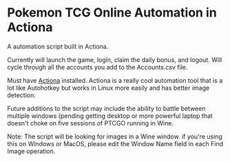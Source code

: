 # Pokemon TCG Online Automation in Actiona

A automation script built in Actiona.

Currently will launch the game, login, claim the daily bonus, and logout. Will cycle through all the accounts you add to the Accounts.csv file.

Must have [Actiona](https://github.com/Jmgr/actiona) installed. Actiona is a really cool automation tool that is a lot like Autohotkey but works in Linux more easily and has better image detection.

Future additions to the script may include the ability to battle between multiple windows (pending getting desktop or more powerful laptop that doesn't choke on five sessions of PTCGO running in Wine.

Note: The script will be looking for images in a Wine window. if you're using this on Windows or MacOS, please edit the Window Name field in each Find Image operation.
